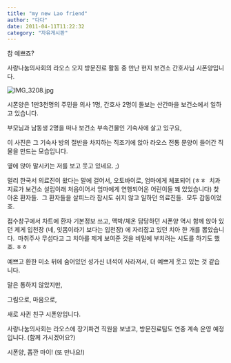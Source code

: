 ```yaml
---
title: "my new Lao friend"
author: "다다"
date: 2011-04-11T11:22:32
category: "자유게시판"
---
```


참 예쁘죠?

사랑나눔의사회의 라오스 오지 방문진료 활동 중 만난 현지 보건소 간호사님 시폰양입니다.

![IMG_3208.jpg](/files/attach/images/2928/132/003/bad265c1b25aecab4c345efd4b58cfe0)

시폰양은 1만3천명의 주민을 의사 1명, 간호사 2명이 돌보는 산간마을 보건소에서 일하고 있습니다.

부모님과 남동생 2명을 떠나 보건소 부속건물인 기숙사에 살고 있구요,

이 사진은 그 기숙사 방의 절반을 차지하는 직조기에 앉아 라오스 전통 문양이 들어간 직물을 만드는 모습입니다.

옆에 앉아 말시키는 저를 보고 웃고 있네요. ;)

멀리 한국서 의료진이 왔다는 말에 걸어서, 오토바이로, 엄마에게 체포되어 (ㅎㅎ  치과지료가 보건소 설립이래 처음이어서 엄마에게 연행되어온 어린이들 꽤 있었습니다) 찾아온 환자들.  그 환자들을 살피느라 잠시도 쉬지 않고 일하던 의료진들.  모두 감동이었죠.

접수창구에서 차트에 환자 기본정보 쓰고, 맥박/체온 담당하던 시폰양 역시 함께 앉아 있던 제게 입천장 (네, 잇몸이라기 보다는 입천장) 에 자리잡고 있던 치아 한 개를 뽑았습니다.  마취주사 무섭다고 그 치아를 제게 보여준 것을 비밀에 부치려는 시도를 하기도 했죠. ㅎㅎ

예쁘고 환한 미소 뒤에 숨어있던 성가신 녀석이 사라져서, 더 예쁘게 웃고 있는 것 같습니다.

말은 통하지 않았지만,

그림으로, 마음으로,

새로 사귄 친구 시폰양입니다.

사랑나눔의사회는 라오스에 장기파견 직원을 보냈고, 방문진료팀도 연중 계속 운영 예정입니다. (함께 가시겠어요?)

시폰양, 폽깐 마이! (또 만나요!)
